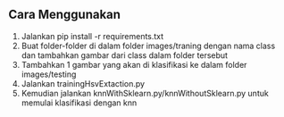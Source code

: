 ## Cara Menggunakan
1. Jalankan pip install -r requirements.txt
2. Buat folder-folder di dalam folder images/traning dengan nama class dan tambahkan gambar dari class dalam folder tersebut
3. Tambahkan 1 gambar yang akan di klasifikasi ke dalam folder images/testing
4. Jalankan trainingHsvExtaction.py
5. Kemudian jalankan knnWithSklearn.py/knnWithoutSklearn.py untuk memulai klasifikasi dengan knn